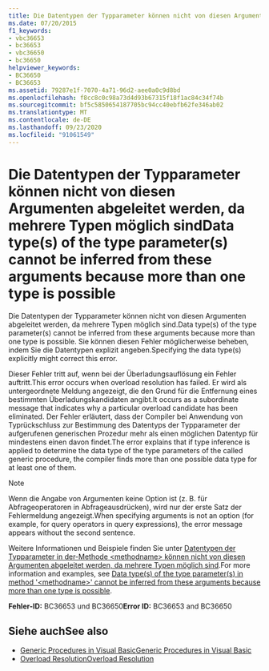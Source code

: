 ```yaml
---
title: Die Datentypen der Typparameter können nicht von diesen Argumenten abgeleitet werden, da mehrere Typen möglich sind
ms.date: 07/20/2015
f1_keywords:
- vbc36653
- bc36653
- vbc36650
- bc36650
helpviewer_keywords:
- BC36650
- BC36653
ms.assetid: 79287e1f-7070-4a71-96d2-aee0a0c9d8bd
ms.openlocfilehash: f8cc8c0c98a73d4d93b67315f18f1ac84c34f74b
ms.sourcegitcommit: bf5c5850654187705bc94cc40ebfb62fe346ab02
ms.translationtype: MT
ms.contentlocale: de-DE
ms.lasthandoff: 09/23/2020
ms.locfileid: "91061549"
---
```

# <a name="data-types-of-the-type-parameters-cannot-be-inferred-from-these-arguments-because-more-than-one-type-is-possible"></a><span data-ttu-id="e7842-102">Die Datentypen der Typparameter können nicht von diesen Argumenten abgeleitet werden, da mehrere Typen möglich sind</span><span class="sxs-lookup"><span data-stu-id="e7842-102">Data type(s) of the type parameter(s) cannot be inferred from these arguments because more than one type is possible</span></span>

<span data-ttu-id="e7842-103">Die Datentypen der Typparameter können nicht von diesen Argumenten abgeleitet werden, da mehrere Typen möglich sind.</span><span class="sxs-lookup"><span data-stu-id="e7842-103">Data type(s) of the type parameter(s) cannot be inferred from these arguments because more than one type is possible.</span></span> <span data-ttu-id="e7842-104">Sie können diesen Fehler möglicherweise beheben, indem Sie die Datentypen explizit angeben.</span><span class="sxs-lookup"><span data-stu-id="e7842-104">Specifying the data type(s) explicitly might correct this error.</span></span>  
  
 <span data-ttu-id="e7842-105">Dieser Fehler tritt auf, wenn bei der Überladungsauflösung ein Fehler auftritt.</span><span class="sxs-lookup"><span data-stu-id="e7842-105">This error occurs when overload resolution has failed.</span></span> <span data-ttu-id="e7842-106">Er wird als untergeordnete Meldung angezeigt, die den Grund für die Entfernung eines bestimmten Überladungskandidaten angibt.</span><span class="sxs-lookup"><span data-stu-id="e7842-106">It occurs as a subordinate message that indicates why a particular overload candidate has been eliminated.</span></span> <span data-ttu-id="e7842-107">Der Fehler erläutert, dass der Compiler bei Anwendung von Typrückschluss zur Bestimmung des Datentyps der Typparameter der aufgerufenen generischen Prozedur mehr als einen möglichen Datentyp für mindestens einen davon findet.</span><span class="sxs-lookup"><span data-stu-id="e7842-107">The error explains that if type inference is applied to determine the data type of the type parameters of the called generic procedure, the compiler finds more than one possible data type for at least one of them.</span></span>  
  
> [!NOTE]
> <span data-ttu-id="e7842-108">Wenn die Angabe von Argumenten keine Option ist (z. B. für Abfrageoperatoren in Abfrageausdrücken), wird nur der erste Satz der Fehlermeldung angezeigt.</span><span class="sxs-lookup"><span data-stu-id="e7842-108">When specifying arguments is not an option (for example, for query operators in query expressions), the error message appears without the second sentence.</span></span>  
  
 <span data-ttu-id="e7842-109">Weitere Informationen und Beispiele finden Sie unter [Datentypen der Typparameter in der-Methode \<methodname> können nicht von diesen Argumenten abgeleitet werden, da mehrere Typen möglich sind](bc36651-bc36654.md).</span><span class="sxs-lookup"><span data-stu-id="e7842-109">For more information and examples, see [Data type(s) of the type parameter(s) in method '\<methodname>' cannot be inferred from these arguments because more than one type is possible](bc36651-bc36654.md).</span></span>  
  
 <span data-ttu-id="e7842-110">**Fehler-ID:** BC36653 und BC36650</span><span class="sxs-lookup"><span data-stu-id="e7842-110">**Error ID:** BC36653 and BC36650</span></span>  
  
## <a name="see-also"></a><span data-ttu-id="e7842-111">Siehe auch</span><span class="sxs-lookup"><span data-stu-id="e7842-111">See also</span></span>

- [<span data-ttu-id="e7842-112">Generic Procedures in Visual Basic</span><span class="sxs-lookup"><span data-stu-id="e7842-112">Generic Procedures in Visual Basic</span></span>](../programming-guide/language-features/data-types/generic-procedures.md)
- [<span data-ttu-id="e7842-113">Overload Resolution</span><span class="sxs-lookup"><span data-stu-id="e7842-113">Overload Resolution</span></span>](../programming-guide/language-features/procedures/overload-resolution.md)

